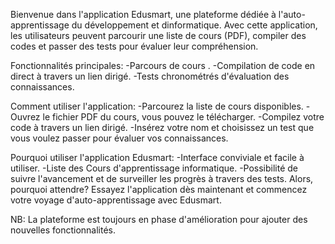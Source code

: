 Bienvenue dans l'application Edusmart, une plateforme dédiée à l'auto-apprentissage du développement et dinformatique. Avec cette application, les utilisateurs peuvent parcourir une liste de cours (PDF), compiler des codes et passer des tests pour évaluer leur compréhension.

Fonctionnalités principales:
-Parcours de cours .
-Compilation de code en direct à travers un lien dirigé.
-Tests chronométrés d'évaluation des connaissances.

Comment utiliser l'application:
-Parcourez la liste de cours disponibles.
-Ouvrez le fichier PDF du cours, vous pouvez le télécharger.
-Compilez votre code à travers un lien dirigé.
-Insérez votre nom et choisissez un test que vous voulez passer pour évaluer vos connaissances.

Pourquoi utiliser l'application Edusmart:
-Interface conviviale et facile à utiliser.
-Liste des Cours d'apprentissage informatique.
-Possibilité de suivre l'avancement et de surveiller les progrès à travers des tests.
Alors, pourquoi attendre? Essayez l'application dès maintenant et commencez votre voyage d'auto-apprentissage avec Edusmart.

NB: La plateforme est toujours en phase d'amélioration pour ajouter des nouvelles fonctionnalités.

